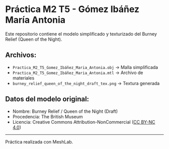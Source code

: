 # Práctica M2 T5 - Gómez Ibáñez María Antonia

Este repositorio contiene el modelo simplificado y texturizado del Burney Relief (Queen of the Night).

## Archivos:
- `Practica_M2_T5_Gomez_Ibáñez_Maria_Antonia.obj` → Malla simplificada
- `Practica_M2_T5_Gomez_Ibáñez_Maria_Antonia.mtl` → Archivo de materiales
- `burney_relief_queen_of_the_night_draft_tex.png` → Textura generada

## Datos del modelo original:
- Nombre: Burney Relief / Queen of the Night (Draft)
- Procedencia: The British Museum
- Licencia: Creative Commons Attribution-NonCommercial ([CC BY-NC 4.0](http://creativecommons.org/licenses/by-nc/4.0/))

---

Práctica realizada con MeshLab.
